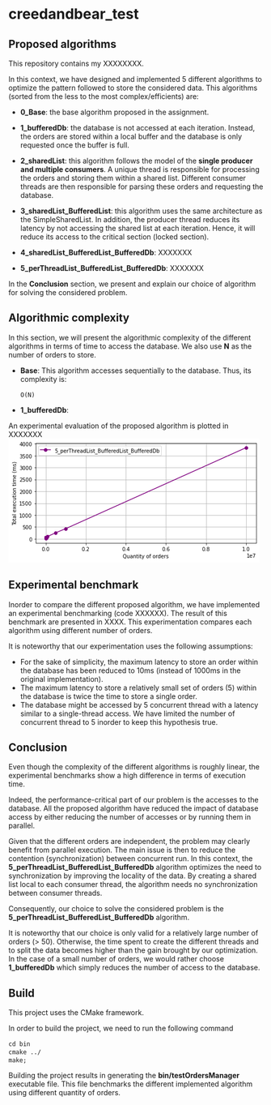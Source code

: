 # creedandbear_test

## Proposed algorithms
This repository contains my XXXXXXXX.

In this context, we have designed and implemented 5 different algorithms to optimize the pattern followed to store the considered data. 
This algorithms (sorted from the less to the most complex/efficients) are:
* __0_Base__: the base algorithm proposed in the assignment.
* __1_bufferedDb__: the database is not accessed at each iteration.
Instead, the orders are stored within a local buffer and the database is only requested once the buffer is full.
* __2_sharedList__: this algorithm follows the model of the __single producer and multiple consumers__.
A unique thread is responsible for processing the orders and storing them within a shared list.
Different consumer threads are then responsible for parsing these orders and requesting the database. 
* __3_sharedList_BufferedList__: this algorithm uses the same architecture as the SimpleSharedList.
In addition, the producer thread reduces its latency by not accessing the shared list at each iteration.
Hence, it will reduce its access to the critical section (locked section).

* __4_sharedList_BufferedList_BufferedDb__: XXXXXXX
* __5_perThreadList_BufferedList_BufferedDb__: XXXXXXX

In the __Conclusion__ section, we present and explain our choice of algorithm for solving the considered problem.


## Algorithmic complexity
In this section, we will present the algorithmic complexity of the different algorithms in terms of time to access the database.
We also use __N__ as the number of orders to store.
* __Base__: This algorithm accesses sequentially to the database. Thus, its complexity is:
    ```
    O(N)
    ```
* __1_bufferedDb__:


An experimental evaluation of the proposed algorithm is plotted in XXXXXXX ![alt text](https://github.com/simbadSid/creedandbear_test/blob/main/resource/benchmark.png)


## Experimental benchmark
Inorder to compare the different proposed algorithm, we have implemented an experimental benchmarking (code XXXXXX).
The result of this benchmark are presented in XXXX.
This experimentation compares each algorithm using different number of orders.

It is noteworthy that our experimentation uses the following assumptions:
* For the sake of simplicity, the maximum latency to store an order within the database has been reduced to 10ms (instead of 1000ms in the original implementation).
* The maximum latency to store a relatively small set of orders (5) within the database is twice the time to store a single order.
* The database might be accessed by 5 concurrent thread with a latency similar to a single-thread access.
We have limited the number of concurrent thread to 5 inorder to keep this hypothesis true. 


## Conclusion
Even though the complexity of the different algorithms is roughly linear, the experimental benchmarks show a high difference in terms of execution time.

Indeed, the performance-critical part of our problem is the accesses to the database.
All the proposed algorithm have reduced the impact of database access by either reducing the number of accesses or by running them in parallel.

Given that the different orders are independent, the problem may clearly benefit from parallel execution.
The main issue is then to reduce the contention (synchronization) between concurrent run.
In this context, the __5_perThreadList_BufferedList_BufferedDb__ algorithm optimizes the need to synchronization by improving the locality of the data.
By creating a shared list local to each consumer thread, the algorithm needs no synchronization between consumer threads.

Consequently, our choice to solve the considered problem is the __5_perThreadList_BufferedList_BufferedDb__ algorithm.

It is noteworthy that our choice is only valid for a relatively large number of orders (> 50).
Otherwise, the time spent to create the different threads and to split the data becomes higher than the gain brought by our optimization.
In the case of a small number of orders, we would rather choose __1_bufferedDb__ which simply reduces the number of access to the database.

## Build
This project uses the CMake framework.

In order to build the project, we need to run the following command
```
cd bin
cmake ../
make;
```

Building the project results in generating the __bin/testOrdersManager__ executable file.
This file benchmarks the different implemented algorithm using different quantity of orders.